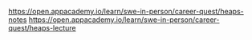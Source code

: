 https://open.appacademy.io/learn/swe-in-person/career-quest/heaps-notes
https://open.appacademy.io/learn/swe-in-person/career-quest/heaps-lecture